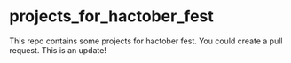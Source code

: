 # projects_for_hactober_fest
This repo contains some projects for hactober fest. You could create a pull request.
This is an update!
